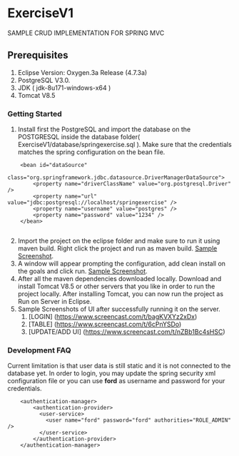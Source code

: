 # ExerciseV1

SAMPLE CRUD IMPLEMENTATION FOR SPRING MVC


## Prerequisites

1. Eclipse Version: Oxygen.3a Release (4.7.3a)
2. PostgreSQL V3.0. 
3. JDK ( jdk-8u171-windows-x64 )
4. Tomcat V8.5

### Getting Started

1. Install first the PostgreSQL and import the database on the POSTGRESQL inside the database folder( ExerciseV1/database/springexercise.sql ). Make sure that the credentials matches the spring configuration on the bean file. 

```
	<bean id="dataSource"
		class="org.springframework.jdbc.datasource.DriverManagerDataSource">
		<property name="driverClassName" value="org.postgresql.Driver" />
		<property name="url" value="jdbc:postgresql://localhost/springexercise" />
		<property name="username" value="postgres" />
		<property name="password" value="1234" />
	</bean>
  
```

2. Import the project on the eclipse folder and make sure to run it using maven build. Right click the project and run as maven build. [Sample Screenshot](https://www.screencast.com/t/cmWWXNN4M).
3. A window will appear prompting the configuration, add clean install on the goals and click run. [Sample Screenshot](https://www.screencast.com/t/i4jE6hNE).
4. After all the maven dependencies downloaded locally. Download and install Tomcat V8.5 or other servers that you like in order to run the project locally. After installing Tomcat, you can now run the project as Run on Server in Eclipse. 
5. Sample Screenshots of UI after successfully running it on the server. 
	1. [LOGIN] (https://www.screencast.com/t/bagKVXYz2xDx)
	2. [TABLE] (https://www.screencast.com/t/6cPnYSDo)
	3. [UPDATE/ADD UI] (https://www.screencast.com/t/nZBb1Bc4sHSC)



###  Development FAQ

Current limitation is that user data is still static and it is not connected to the database yet. 
In order to login, you may update the spring security  xml configuration file or you can use  **ford** as username and password for your credentials. 
```
	<authentication-manager>
		<authentication-provider>
		  <user-service>
			<user name="ford" password="ford" authorities="ROLE_ADMIN" />
		  </user-service>
		</authentication-provider>
	</authentication-manager>

```


